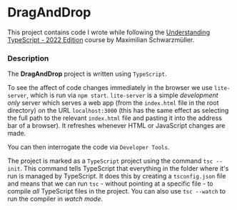# DragAndDrop
This project contains code I wrote while following the [Understanding TypeScript - 2022 Edition](https://www.udemy.com/course/understanding-typescript/) course by Maximilian Schwarzmüller.

### Description
The __DragAndDrop__ project is written using `TypeScript`.

To see the affect of code changes immediately in the browser we use `lite-server`, which is run via `npm start`.
`lite-server` is a simple _development only_ server which serves a web app (from the `index.html` file in the root directory) on the URL `localhost:3000` (this has the same effect as selecting the full path to the relevant `index.html` file and pasting it into the address bar of a browser). It refreshes whenever HTML or JavaScript changes are made. 

You can then interrogate the code via `Developer Tools`.

The project is marked as a `TypeScript` project using the command `tsc --init`. This command tells TypeScript that everything in the folder where it's run is managed by TypeScript. It does this by creating a `tsconfig.json` file and means that we can run `tsc` - without pointing at a specific file - to compile _all_ TypeScript files in the project. You can also use `tsc --watch` to run the compiler in _watch mode_.
